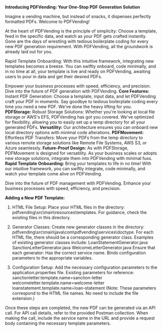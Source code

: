 **Introducing PDFVending: Your One-Stop PDF Generation Solution**

Imagine a vending machine, but instead of snacks, it dispenses perfectly formatted PDFs. Welcome to PDFVending!

At the heart of PDFVending is the principle of simplicity: Choose a template, feed in the specific data, and watch as your PDF gets crafted instantly. Gone are the days of wrestling with tedious boilerplate coding for every new PDF generation requirement. With PDFVending, all the groundwork is already laid out for you.

Rapid Template Onboarding: With this intuitive framework, integrating new templates becomes a breeze. You can swiftly onboard, code minimally, and in no time at all, your template is live and ready on PDFVending, awaiting users to pour in data and get their desired PDFs.

Empower your business processes with speed, efficiency, and precision. Dive into the future of PDF generation with PDFVending.
**Core Features:**
Instant PDF Generation: Choose a template, input data, and let PDFVending craft your PDF in moments. Say goodbye to tedious boilerplate coding every time you need a new PDF. We've done the heavy lifting for you.
**PDFStorage:**
Robust Storage Solutions: Whether you're looking at local file storage or AWS's EFS, PDFVending has got you covered. We've optimized for flexibility, allowing you to easily set up a temp directory for all your generated PDFs.
**Versatility:** Our architecture ensures you can onboard new local directory options with minimal code alterations.
**PDFMovement:**
Effortless PDF Transfers: Move your PDFs from the temp directory to various remote storage solutions like Remote File Systems, AWS S3, or Azure seamlessly.
**Future-Proof Design:** 
As with PDFStorage, PDFMovement is designed for versatility. As your business scales or adopts new storage solutions, integrate them into PDFVending with minimal fuss.
**Rapid Template Onboarding:** 
Bring your templates to life in no time! With our intuitive framework, you can swiftly integrate, code minimally, and watch your template come alive on PDFVending.

Dive into the future of PDF management with PDFVending. Enhance your business processes with speed, efficiency, and precision.

**Adding a New PDF Template:**

1. HTML File Setup:
Place your HTML files in the directory: pdfvending\src\main\resources\templates.
For guidance, check the existing files in this directory.


2. Generator Classes:
Create new generator classes in the directory: pdfvending\src\main\java\com\pdfvending\services\doctype.
For each HTML file, there should be a corresponding generator class.
Examples of existing generator classes include:
LoanStatementGenerator.java
SanctionLetterGenerator.java
WelcomeLetterGenerator.java
Ensure that each generator:
Has the correct service name.
Binds configuration parameters to the appropriate variables.

3. Configuration Setup:
Add the necessary configuration parameters to the application.properties file.
Existing parameters for reference:
sanctionletter.template.name=sanction-letter
welcomeletter.template.name=welcome-letter
loanstatement.template.name=loan-statement
(Note: These parameters correspond to the HTML file names. No need to include the file extension.)

Once these steps are completed, the new PDF can be generated via an API call. For API call details, refer to the provided Postman collection. When making the call, include the service name in the URL and provide a request body containing the necessary template parameters.
